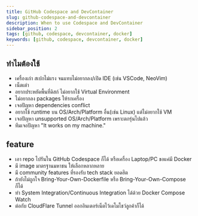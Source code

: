 ```yaml
---
title: GitHub Codespace and DevContainer
slug: github-codespace-and-devcontainer
description: When to use Codespace and DevContainer
sidebar_position: 2
tags: [github, codespace, devcontainer, docker]
keywords: [github, codespace, devcontainer, docker]
---
```

## ทำไมต้องใช้
- เครื่องเก่า สเปกไม่แรง จนแทบไม่อยากลง/เปิด IDE (เช่น VSCode, NeoVim)
- เน็ตเต่า
- อยากประหยัดพื้นที่ดิสก์ ไม่อยากใช้ Virtual Environment
- ไม่อยากลง packages ให้รกเครื่อง
- เจอปัญหา dependencies conflict
- อยากใช้ runtime บน OS/Arch/Platform อื่น(เช่น Linux) แต่ไม่อยากใช้ VM
- เจอปัญหา unsupported OS/Arch/Platform เพราะตกรุ่นไปแล้ว
- ทีมเจอปัญหา "It works on my machine."

## feature
- เอา repo ไปรันใน GitHub Codespace ก็ได้ หรือเครื่อง Laptop/PC ขอแค่มี Docker
- มี image มาตรฐานมหาชน ให้เลือกหลากหลาย
- มี community features ที่รองรับ tech stack ยอดฮิต
- ถ้ายังไม่ถูกใจ Bring-Your-Own-Dockerfile หรือ Bring-Your-Own-Compose ก็ได้
- ทำ System Integration/Continuous Integration ได้ด้วย Docker Compose Watch
- ต่อกับ CloudFlare Tunnel ออกอินเตอร์เน็ตไว้เดโมโชว์ลูกค้าก็ได้